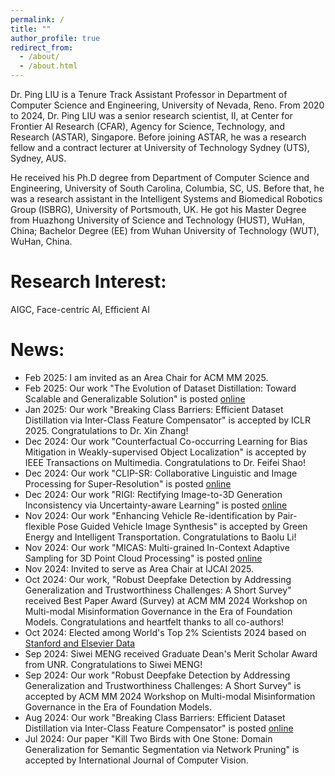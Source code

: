 ```yaml
---
permalink: /
title: ""
author_profile: true
redirect_from: 
  - /about/
  - /about.html
---
```


Dr. Ping LIU is a Tenure Track Assistant Professor in Department of Computer Science and Engineering, University of Nevada, Reno. From 2020 to 2024, Dr. Ping LIU was a senior research scientist, II, at Center for Frontier AI Research (CFAR), Agency for Science, Technology, and Research (ASTAR), Singapore. Before joining ASTAR, he was a research fellow and a contract lecturer at University of Technology Sydney (UTS), Sydney, AUS.  

He received his Ph.D degree from  Department of Computer Science and Engineering, University of South Carolina, Columbia, SC, US.  Before that, he was a research assistant in the Intelligent Systems and Biomedical Robotics Group (ISBRG), University of Portsmouth, UK.  He got his Master Degree from Huazhong University of Science and Technology (HUST), WuHan, China;  Bachelor Degree (EE) from Wuhan University of Technology (WUT), WuHan, China.


Research Interest:
======
AIGC, Face-centric AI, Efficient AI
 
News:
======
* Feb 2025: I am invited as an Area Chair for ACM MM 2025.
* Feb 2025: Our work "The Evolution of Dataset Distillation: Toward Scalable and Generalizable Solution" is posted [online](https://arxiv.org/abs/2502.05673)
* Jan 2025: Our work "Breaking Class Barriers: Efficient Dataset Distillation via Inter-Class Feature Compensator" is accepted by ICLR 2025. Congratulations to Dr. Xin Zhang!
* Dec 2024: Our work "Counterfactual Co-occurring Learning for Bias Mitigation in Weakly-supervised Object Localization" is accepted by IEEE Transactions on Multimedia. Congratulations to Dr. Feifei Shao!
* Dec 2024: Our work "CLIP-SR: Collaborative Linguistic and Image Processing for Super-Resolution" is posted [online](https://arxiv.org/abs/2412.11609)
* Dec 2024: Our work "RIGI: Rectifying Image-to-3D Generation Inconsistency via Uncertainty-aware Learning" is posted [online](https://arxiv.org/abs/2411.18866)
* Nov 2024: Our work "Enhancing Vehicle Re-identification by Pair-flexible Pose Guided Vehicle Image Synthesis" is accepted by Green Energy and Intelligent Transportation. Congratulations to Baolu Li!
* Nov 2024: Our work "MICAS: Multi-grained In-Context Adaptive Sampling for 3D Point Cloud Processing" is posted [online](https://arxiv.org/abs/2411.16773)
* Nov 2024: Invited to serve as Area Chair at IJCAI 2025.
* Oct 2024: Our work, "Robust Deepfake Detection by Addressing Generalization and Trustworthiness Challenges: A Short Survey" received Best Paper Award (Survey) at ACM MM 2024 Workshop on Multi-modal Misinformation Governance in the Era of Foundation Models. Congratulations and heartfelt thanks to all co-authors!
* Oct 2024: Elected among World's Top 2% Scientists 2024 based on [Stanford and Elsevier Data](https://topresearcherslist.com/Home/Search?AuthFull=liu%2C+ping)
* Sep 2024: Siwei MENG received Graduate Dean's Merit Scholar Award from UNR. Congratulations to Siwei MENG!
* Sep 2024: Our work "Robust Deepfake Detection by Addressing Generalization and Trustworthiness Challenges: A Short Survey" is accepted by ACM MM 2024 Workshop on Multi-modal Misinformation Governance in the Era of Foundation Models.
* Aug 2024: Our work "Breaking Class Barriers: Efficient Dataset Distillation via Inter-Class Feature Compensator" is posted [online](https://arxiv.org/pdf/2408.06927)
* Jul 2024: Our paper "Kill Two Birds with One Stone: Domain Generalization for Semantic Segmentation via Network Pruning" is accepted by International Journal of Computer Vision.

<div id="clustrmaps-widget">
<script type="text/javascript" id="clustrmaps" src="//clustrmaps.com/map_v2.js?d=oXRv4M63JdtwBIkQ5oKu8c-q64iduHv6EuXiZlADu50&cl=ffffff&w=a"></script>
</div>
